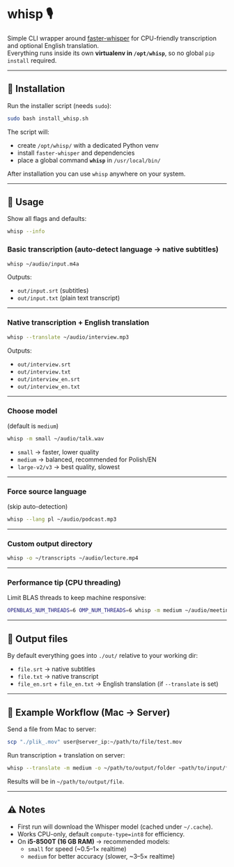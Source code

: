 # whisp 🎙️  
Simple CLI wrapper around [faster-whisper](https://github.com/SYSTRAN/faster-whisper) for CPU-friendly transcription and optional English translation.  
Everything runs inside its own **virtualenv in `/opt/whisp`**, so no global `pip install` required.  

---

## 🔧 Installation

Run the installer script (needs `sudo`):

```bash
sudo bash install_whisp.sh
```

The script will:  
- create `/opt/whisp/` with a dedicated Python venv  
- install `faster-whisper` and dependencies  
- place a global command **`whisp`** in `/usr/local/bin/`  

After installation you can use `whisp` anywhere on your system.

---

## 🚀 Usage

Show all flags and defaults:
```bash
whisp --info
```

### Basic transcription (auto-detect language → native subtitles)
```bash
whisp ~/audio/input.m4a
```
Outputs:  
- `out/input.srt` (subtitles)  
- `out/input.txt` (plain text transcript)  

---

### Native transcription + English translation
```bash
whisp --translate ~/audio/interview.mp3
```
Outputs:  
- `out/interview.srt`  
- `out/interview.txt`  
- `out/interview_en.srt`  
- `out/interview_en.txt`  

---

### Choose model
(default is `medium`)  
```bash
whisp -m small ~/audio/talk.wav
```

- `small` → faster, lower quality  
- `medium` → balanced, recommended for Polish/EN  
- `large-v2/v3` → best quality, slowest  

---

### Force source language
(skip auto-detection)
```bash
whisp --lang pl ~/audio/podcast.mp3
```

---

### Custom output directory
```bash
whisp -o ~/transcripts ~/audio/lecture.mp4
```

---

### Performance tip (CPU threading)
Limit BLAS threads to keep machine responsive:
```bash
OPENBLAS_NUM_THREADS=6 OMP_NUM_THREADS=6 whisp -m medium ~/audio/meeting.m4a
```

---

## 📂 Output files
By default everything goes into `./out/` relative to your working dir:  
- `file.srt` → native subtitles  
- `file.txt` → native transcript  
- `file_en.srt` + `file_en.txt` → English translation (if `--translate` is set)  

---

## 📝 Example Workflow (Mac → Server)

Send a file from Mac to server:
```bash
scp "./plik_.mov" user@server_ip:~/path/to/file/test.mov
```

Run transcription + translation on server:
```bash
whisp --translate -m medium -o ~/path/to/output/folder ~path/to/input/file/test_odcinek7.mov'
```

Results will be in `~/path/to/output/file`.

---

## ⚠️ Notes
- First run will download the Whisper model (cached under `~/.cache`).
- Works CPU-only, default `compute-type=int8` for efficiency.
- On **i5-8500T (16 GB RAM)** → recommended models:  
  - `small` for speed (~0.5–1× realtime)  
  - `medium` for better accuracy (slower, ~3–5× realtime)  
